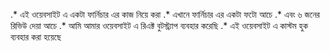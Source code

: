 

.* এই ওয়েবসাইট এ একটা ফার্নিচার এর কাজ নিয়ে করা 
.* এখানে ফার্নিচার এর একটা ফটো আচে 
.* এবং ৬ জনের রিভিউ দেয়া আচে 
.* আমি আমার ওয়েবসাইট এ রিএক্ট বুটস্ট্র্যাপ ব্যবহার করেছি
.* এই ওয়েবসাইট এ কাস্টম হুক ব্যবহার করা হয়েছে 